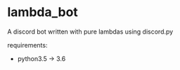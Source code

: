 # lambda_bot
A discord bot written with pure lambdas using discord.py


requirements:
 - python3.5 -> 3.6
